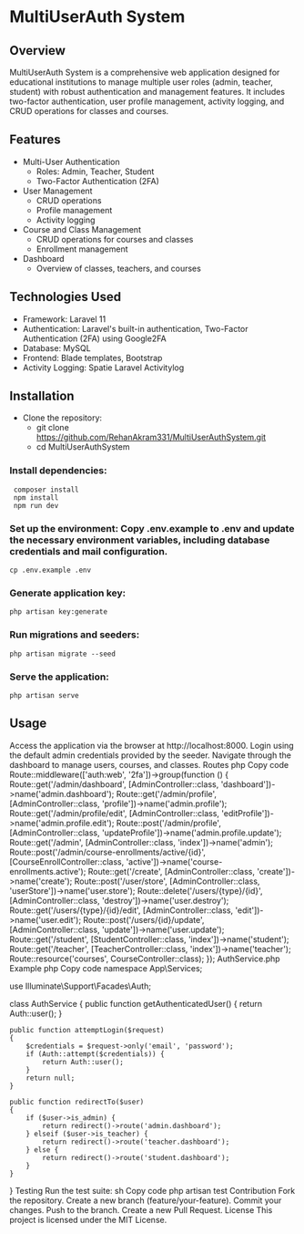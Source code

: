 
# MultiUserAuth System
## Overview
MultiUserAuth System is a comprehensive web application designed for educational institutions to manage multiple user roles (admin, teacher, student) with robust authentication and management features. It includes two-factor authentication, user profile management, activity logging, and CRUD operations for classes and courses.

## Features
- Multi-User Authentication
    - Roles: Admin, Teacher, Student
    - Two-Factor Authentication (2FA)
- User Management
    - CRUD operations
    - Profile management
    - Activity logging
- Course and Class Management
    - CRUD operations for courses and classes
    - Enrollment management
- Dashboard
    - Overview of classes, teachers, and courses
      
## Technologies Used
- Framework: Laravel 11
- Authentication: Laravel's built-in authentication, Two-Factor Authentication (2FA) using Google2FA
- Database: MySQL
- Frontend: Blade templates, Bootstrap
- Activity Logging: Spatie Laravel Activitylog
  
## Installation
- Clone the repository:
    - git clone https://github.com/RehanAkram331/MultiUserAuthSystem.git
    - cd MultiUserAuthSystem

### Install dependencies:
     composer install
     npm install
     npm run dev
    
### Set up the environment: Copy .env.example to .env and update the necessary environment variables, including database credentials and mail configuration.
    cp .env.example .env
    
### Generate application key:
    php artisan key:generate

### Run migrations and seeders:
    php artisan migrate --seed
    
### Serve the application:
    php artisan serve
    
## Usage
Access the application via the browser at http://localhost:8000.
Login using the default admin credentials provided by the seeder.
Navigate through the dashboard to manage users, courses, and classes.
Routes
php
Copy code
Route::middleware(['auth:web', '2fa'])->group(function () {
    Route::get('/admin/dashboard', [AdminController::class, 'dashboard'])->name('admin.dashboard');
    Route::get('/admin/profile', [AdminController::class, 'profile'])->name('admin.profile');
    Route::get('/admin/profile/edit', [AdminController::class, 'editProfile'])->name('admin.profile.edit');
    Route::post('/admin/profile', [AdminController::class, 'updateProfile'])->name('admin.profile.update');
    Route::get('/admin', [AdminController::class, 'index'])->name('admin');
    Route::post('/admin/course-enrollments/active/{id}', [CourseEnrollController::class, 'active'])->name('course-enrollments.active');
    Route::get('/create', [AdminController::class, 'create'])->name('create');
    Route::post('/user/store', [AdminController::class, 'userStore'])->name('user.store');
    Route::delete('/users/{type}/{id}', [AdminController::class, 'destroy'])->name('user.destroy');
    Route::get('/users/{type}/{id}/edit', [AdminController::class, 'edit'])->name('user.edit');
    Route::post('/users/{id}/update', [AdminController::class, 'update'])->name('user.update');
    Route::get('/student', [StudentController::class, 'index'])->name('student');
    Route::get('/teacher', [TeacherController::class, 'index'])->name('teacher');
    Route::resource('courses', CourseController::class);
});
AuthService.php Example
php
Copy code
namespace App\Services;

use Illuminate\Support\Facades\Auth;

class AuthService
{
    public function getAuthenticatedUser()
    {
        return Auth::user();
    }

    public function attemptLogin($request)
    {
        $credentials = $request->only('email', 'password');
        if (Auth::attempt($credentials)) {
            return Auth::user();
        }
        return null;
    }

    public function redirectTo($user)
    {
        if ($user->is_admin) {
            return redirect()->route('admin.dashboard');
        } elseif ($user->is_teacher) {
            return redirect()->route('teacher.dashboard');
        } else {
            return redirect()->route('student.dashboard');
        }
    }
}
Testing
Run the test suite:
sh
Copy code
php artisan test
Contribution
Fork the repository.
Create a new branch (feature/your-feature).
Commit your changes.
Push to the branch.
Create a new Pull Request.
License
This project is licensed under the MIT License.
